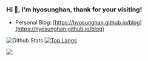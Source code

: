 ### Hi 👋, I'm hyosunghan, thank for your visiting!

+ Personal Blog: [https://hyosunghan.github.io/blog](https://hyosunghan.github.io/blog)

![Github Stats](https://github-readme-stats.vercel.app/api?username=hyosunghan&show_icons=true)  [![Top Langs](https://github-readme-stats.vercel.app/api/top-langs/?username=hyosunghan&layout=donut)](https://github.com/anuraghazra/github-readme-stats)

<a title="Hits" target="_blank" href="https://github.com/hyosunghan/hyosunghan"><img src="https://hits.b3log.org/hyosunghan/hyosunghan.svg"></a>

<!--
**hyosunghan/hyosunghan** is a ✨ _special_ ✨ repository because its `README.md` (this file) appears on your GitHub profile.

Here are some ideas to get you started:

- 🔭 I’m currently working on ...
- 🌱 I’m currently learning ...
- 👯 I’m looking to collaborate on ...
- 🤔 I’m looking for help with ...
- 💬 Ask me about ...
- 📫 How to reach me: ...
- 😄 Pronouns: ...
- ⚡ Fun fact: ...
-->
